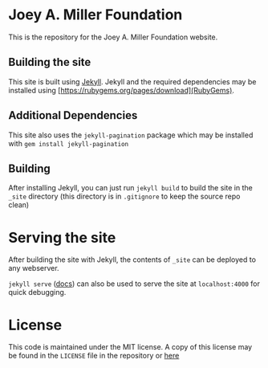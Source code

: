 # Joey A. Miller Foundation
This is the repository for the Joey A. Miller Foundation website.

## Building the site
This site is built using [Jekyll](https://jekyllrb.com/). Jekyll and the required dependencies may be installed using [https://rubygems.org/pages/download](RubyGems).

## Additional Dependencies
This site also uses the `jekyll-pagination` package which may be installed with `gem install jekyll-pagination`

## Building

After installing Jekyll, you can just run `jekyll build` to build the site in the `_site` directory (this directory is in `.gitignore` to keep the source repo clean)

# Serving the site
After building the site with Jekyll, the contents of `_site` can be deployed to any webserver.

`jekyll serve` ([docs](https://jekyllrb.com/docs/usage/)) can also be used to serve the site at `localhost:4000` for quick debugging.

# License
This code is maintained under the MIT license. A copy of this license may be found in the `LICENSE` file in the repository or [here](https://opensource.org/licenses/MIT)
